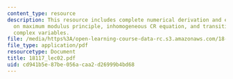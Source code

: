 ```yaml
---
content_type: resource
description: This resource includes complete numerical derivation and explanation
  on maximum modulus principle, inhomogeneous CR equation, and transition to several
  complex variables.
file: /media/https%3A/open-learning-course-data-rc.s3.amazonaws.com/18-117-topics-in-several-complex-variables-spring-2005/cd941b5e87be056acaa2d26999b4bd68_18117_lec02.pdf
file_type: application/pdf
resourcetype: Document
title: 18117_lec02.pdf
uid: cd941b5e-87be-056a-caa2-d26999b4bd68
---
```

